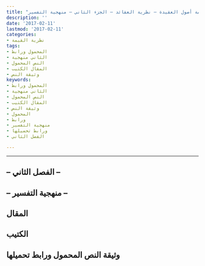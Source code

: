 ```yaml
---
title: "أزمة أصول العقيدة – نظرية العقائد – الجزء الثاني – منهجية التفسير"
description: ''
date: '2017-02-11'
lastmod: '2017-02-11'
categories:
- نظرية القيمة
tags:
- المحمول ورابط
- الثاني منهجية
- النص المحمول
- المقال الكتيب
- وثيقة النص
keywords:
- المحمول ورابط
- الثاني منهجية
- النص المحمول
- المقال الكتيب
- وثيقة النص
- المحمول
- ورابط
- منهجية التفسير
- ورابط تحميلها
- الفصل الثاني

---
```

****

## **– الفصل الثاني –**

## **– منهجية التفسير –**

## المقال

## الكتيب

## وثيقة النص المحمول ورابط تحميلها

###